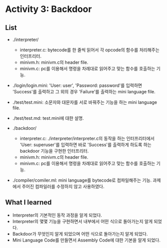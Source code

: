 # Activity 3: Backdoor

## List
- ./interpreter/
    - interpreter.c: bytecode를 한 줄씩 읽어서 각 opcode의 함수를 처리해주는 인터프리터.
    - minivm.h: minivm.c의 header file.
    - minivm.c: pc를 이용해서 명령을 차례대로 읽어주고 맞는 함수를 호출하는 기능.

- ./login/login.mini: 'User: user', 'Password: password'를 입력하면 'Success'를 출력하고 그 외의 경우 'Failure'를 출력하는 mini language file.

- ./test/test.mini: 소문자와 대문자를 서로 바꿔주는 기능을 하는 mini language file.

- ./test/test.md: test.mini에 대한 설명.

- ./backdoor/
    * interpreter.c: ./interpreter/interpreter.c의 동작을 하는 인터프리터에서 'User: superuser'를 입력하면 바로 'Success'를 출력하게 하도록 하는 backdoor 기능을 구현한 인터프리터.
    * minivm.h: minivm.c의 header file.
    * minivm.c: pc를 이용해서 명령을 차례대로 읽어주고 맞는 함수를 호출하는 기능.

- ./compiler/comiler.ml: mini language를 bytecode로 컴파일해주는 기능. 과제에서 주어진 컴파일러를 수정하지 않고 사용하였다.


## What I learned
- Interpreter의 기본적인 동작 과정을 알게 되었다.
- Interpreter의 몇몇 기능을 구현하면서 내부에서 어떤 식으로 돌아가는지 알게 되었다.
- Backdoor가 무엇인지 알게 되었으며 어떤 식으로 돌아가는지 알게 되었다.
- Mini Language Code를 만들면서 Assembly Code에 대한 기본을 알게 되었다.

